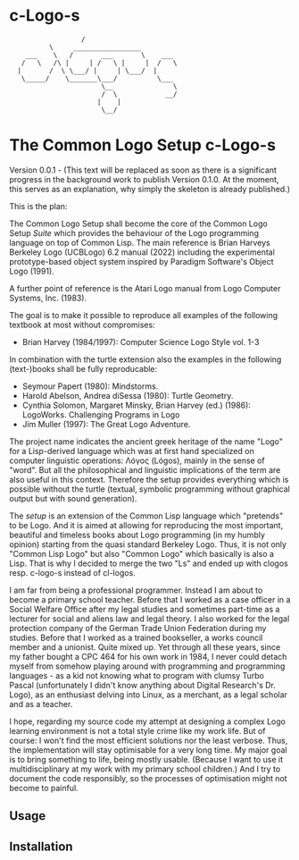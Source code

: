 # c-Logo-s

```
                  /
          \     _________________
    ___    \   /       ___       \    ___
   /   \   /\ |     | /   \ |     |  /   \
  |       /  \ \___/ |     | \___/  |
   \_____/    \_______\___/          \___
                       \__               \
                       /  \            __/
                      |    |
                       \__/
```

The Common Logo Setup c-Logo-s
==============================
 
Version 0.0.1 - (This text will be replaced as soon as there is a
significant progress in the background work to publish Version
0.1.0. At the moment, this serves as an explanation, why simply the
skeleton is already published.) 
 
This is the plan:
 
The Common Logo Setup shall become the core of the Common Logo Setup
*Suite* which provides the behaviour of the Logo programming language
on top of Common Lisp. The main reference is Brian Harveys Berkeley
Logo (UCBLogo) 6.2 manual (2022) including the experimental
prototype-based object system inspired by Paradigm Software's Object Logo (1991). 

A further point of reference is the Atari Logo manual from Logo Computer Systems, Inc. (1983).
 
The goal is to make it possible to reproduce all examples of the following textbook at most without compromises:

* Brian Harvey (1984/1997): Computer Science Logo Style vol. 1-3

In combination with the turtle extension also the examples in the following (text-)books shall be fully reproducable:

* Seymour Papert (1980): Mindstorms.
* Harold Abelson, Andrea diSessa (1980): Turtle Geometry.
* Cynthia Solomon, Margaret Minsky, Brian Harvey (ed.) (1986): LogoWorks. Challenging Programs in Logo
* Jim Muller (1997): The Great Logo Adventure.

The project name indicates the ancient greek heritage of the name
"Logo" for a Lisp-derived language which was at first hand specialized
on computer linguistic operations: Λόγος (Lógos), mainly in the sense
of "word". But all the philosophical and linguistic implications of
the term are also useful in this context. Therefore the setup provides
everything which is possible without the turtle (textual, symbolic
programming without graphical output but with sound generation). 
 
The *setup* is an extension of the Common Lisp language which
"pretends" to be Logo. And it is aimed at allowing for reproducing the
most important, beautiful and timeless books about Logo programming
(in my humbly opinion) starting from the quasi standard Berkeley
Logo. Thus, it is not only "Common Lisp Logo" but also "Common Logo"
which basically is also a Lisp. That is why I decided to merge the two
"Ls" and ended up with clogos resp. c-logo-s instead of cl-logos. 

I am far from being a professional programmer. Instead I am about to
become a primary school teacher. Before that I worked as a case
officer in a Social Welfare Office after my legal studies and
sometimes part-time as a lecturer for social and aliens law and legal
theory. I also worked for the legal protection company of the German
Trade Union Federation during my studies.  Before that I worked as a
trained bookseller, a works council member and a unionist. Quite
mixed up. Yet through all these years, since my father bought a CPC
464 for his own work in 1984, I never could detach myself from
somehow playing around with programming and programming languages -
as a kid not knowing what to program with clumsy Turbo Pascal
(unfortunately I didn't know anything about Digital Research's
Dr. Logo), as an enthusiast delving into Linux, as a merchant, as a
legal scholar and as a teacher.
 
I hope, regarding my source code my attempt at designing a complex
Logo learning environment is not a total style crime like my work
life. But of course: I won't find the most efficient solutions nor 
the least verbose. Thus, the implementation will stay
optimisable for a very long time. My major goal is to bring something
to life, being mostly usable. (Because I want to use it
multidisciplinary at my work with my primary school children.)
And I try to document the code responsibly, so the processes of
optimisation might not become to painful. 

## Usage

## Installation
